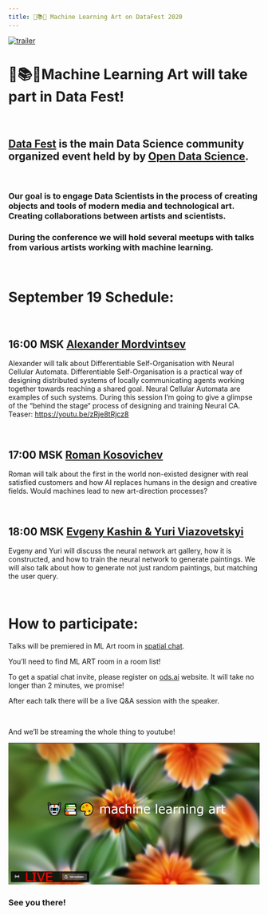 ```yaml
---
title: 🤖📚🎨 Machine Learning Art on DataFest 2020
---
```

[![trailer](https://fest.ai/2020/static/img/design/fest_global_white_fill.svg)](https://youtu.be/VdgYqOoqL1s)

# 🤖📚🎨Machine Learning Art will take part in Data Fest!
&nbsp;
## [Data Fest](https://fest.ai/2020) is the main Data Science community organized event held by by [Open Data Science](https://ods.ai).

&nbsp;

### Our goal is to engage Data Scientists in the process of creating objects and tools of modern media and technological art. Creating collaborations between artists and scientists.
### During the conference we will hold several meetups with talks from various artists working with machine learning. 

&nbsp;

# September 19 Schedule:

&nbsp;

## 16:00 MSK [Alexander Mordvintsev](https://twitter.com/zzznah)
Alexander will talk about Differentiable Self-Organisation with Neural Cellular Automata.
Differentiable Self-Organisation is a practical way of designing distributed systems of locally communicating agents working together towards reaching a shared goal. Neural Cellular Automata are examples of such systems. During this session I’m going to give a glimpse of the “behind the stage“ process of designing and training Neural CA.
Teaser: https://youtu.be/zRje8tRjcz8

&nbsp;

## 17:00 MSK [Roman Kosovichev](https://www.artlebedev.com/romandkos/)
Roman will talk about the first in the world non-existed designer with real satisfied customers and how AI replaces humans in the design and creative fields. Would machines lead to new art-direction processes?

&nbsp;

## 18:00 MSK [Evgeny Kashin & Yuri Viazovetskyi](https://mlart.org/datafest)
Evgeny and Yuri will discuss the neural network art gallery, how it is constructed, and how to train the neural network to generate paintings. We will also talk about how to generate not just random paintings, but matching the user query.

&nbsp;

# How to participate:
Talks will be premiered in ML Art room in [spatial chat](https://spatial.chat/s/ods). 

You’ll need to find ML ART room in a room list!

To get a spatial chat invite, please register on [ods.ai](https://ods.ai) website. It will take no longer than 2 minutes, we promise! 

After each talk there will be a live Q&A session with the speaker.

&nbsp;

And we’ll be streaming the whole thing to youtube!

[![LIVE](images/ml_art_live_640.png)](https://www.youtube.com/watch?v=othTjSowvqY)

### See you there!
